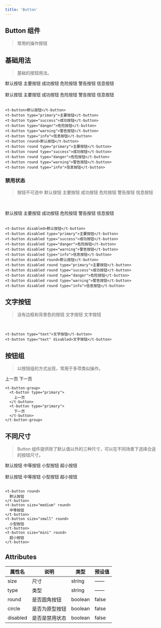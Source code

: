 ```yaml
---
title: 'Button'
---
```

<script setup>
  import { ref } from 'vue'
  import '../../../packages/theme-chalk/index.scss'
</script>

## Button 组件
> 常用的操作按钮

## 基础用法
> 基础的按钮用法。

<t-button>默认按钮</t-button>
<t-button type="primary">主要按钮</t-button>
<t-button type="success">成功按钮</t-button>
<t-button type="danger">危险按钮</t-button>
<t-button type="warning">警告按钮</t-button>
<t-button type="info">信息按钮</t-button>
<br />
<br />
<t-button round>默认按钮</t-button>
<t-button round type="primary">主要按钮</t-button>
<t-button round type="success">成功按钮</t-button>
<t-button round type="danger">危险按钮</t-button>
<t-button round type="warning">警告按钮</t-button>
<t-button round type="info">信息按钮</t-button>
<br />
<br />

```vue
<t-button>默认按钮</t-button>
<t-button type="primary">主要按钮</t-button>
<t-button type="success">成功按钮</t-button>
<t-button type="danger">危险按钮</t-button>
<t-button type="warning">警告按钮</t-button>
<t-button type="info">信息按钮</t-button>
<t-button round>默认按钮</t-button>
<t-button round type="primary">主要按钮</t-button>
<t-button round type="success">成功按钮</t-button>
<t-button round type="danger">危险按钮</t-button>
<t-button round type="warning">警告按钮</t-button>
<t-button round type="info">信息按钮</t-button>
```

### 禁用状态
> 按钮不可选中
<t-button disabled>默认按钮</t-button>
<t-button disabled type="primary">主要按钮</t-button>
<t-button disabled type="success">成功按钮</t-button>
<t-button disabled type="danger">危险按钮</t-button>
<t-button disabled type="warning">警告按钮</t-button>
<t-button disabled type="info">信息按钮</t-button>
<br />
<br />
<t-button disabled round>默认按钮</t-button>
<t-button disabled round type="primary">主要按钮</t-button>
<t-button disabled round type="success">成功按钮</t-button>
<t-button disabled round type="danger">危险按钮</t-button>
<t-button disabled round type="warning">警告按钮</t-button>
<t-button disabled round type="info">信息按钮</t-button>
<br />
<br />

```vue
<t-button disabled>默认按钮</t-button>
<t-button disabled type="primary">主要按钮</t-button>
<t-button disabled type="success">成功按钮</t-button>
<t-button disabled type="danger">危险按钮</t-button>
<t-button disabled type="warning">警告按钮</t-button>
<t-button disabled type="info">信息按钮</t-button>
<t-button disabled round>默认按钮</t-button>
<t-button disabled round type="primary">主要按钮</t-button>
<t-button disabled round type="success">成功按钮</t-button>
<t-button disabled round type="danger">危险按钮</t-button>
<t-button disabled round type="warning">警告按钮</t-button>
<t-button disabled round type="info">信息按钮</t-button>
```

## 文字按钮
> 没有边框和背景色的按钮
<t-button type="text">文字按钮</t-button>
<t-button type="text" disabled>文字按钮</t-button>
<br />

```vue
<t-button type="text">文字按钮</t-button>
<t-button type="text" disabled>文字按钮</t-button>
```

## 按钮组
> 以按钮组的方式出现，常用于多项类似操作。
<t-button-group>
  <t-button type="primary">
    上一页
  </t-button>
  <t-button type="primary">
    下一页
  </t-button>
</t-button-group>
<br />

```vue
<t-button-group>
  <t-button type="primary">
    上一页
  </t-button>
  <t-button type="primary">
    下一页
  </t-button>
</t-button-group>
```

## 不同尺寸
> Button 组件提供除了默认值以外的三种尺寸，可以在不同场景下选择合适的按钮尺寸。
<t-button>
  默认按钮
</t-button>
<t-button size="medium">
  中等按钮
</t-button>
<t-button size="small">
  小型按钮
</t-button>
<t-button size="mini">
  超小按钮
</t-button>
<br />
<br />
<t-button round>
  默认按钮
</t-button>
<t-button size="medium" round>
  中等按钮
</t-button>
<t-button size="small" round>
  小型按钮
</t-button>
<t-button size="mini" round>
  超小按钮
</t-button>
<br />
<br />

```vue
<t-button round>
  默认按钮
</t-button>
<t-button size="medium" round>
  中等按钮
</t-button>
<t-button size="small" round>
  小型按钮
</t-button>
<t-button size="mini" round>
  超小按钮
</t-button>
```


## Attributes
| 属性名 | 说明 | 类型 | 预设值 |
| --- | --- | --- | --- |
| size           | 尺寸              | string |  ——    |
| type           | 类型 | string |  ——    |
| round         | 是否圆角按钮              | boolean |  false  |
| circle         | 是否为原型按钮              | boolean |  false  |
| disabled         | 是否是禁用状态              | boolean |  false  |

<style scoped>
  .vp-doc thead, .vp-doc tbody {
    width: 100%;
  }

  .vp-doc tr, .vp-doc th {
    border-top: none;
  }

  .vp-doc th, .vp-doc td {
    border-left: none;
    border-right: none;
    width: 30%;
    padding: 13px;
    background-color: #fff;
    font-size: 14px;
    font-weight: 400;
  }
</style>